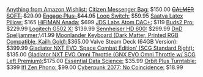 [Anything from Amazon Wishlist:](https://www.amazon.com/hz/wishlist/ls/1QUP5SL57X7DR?ref_=wl_share)
[Citizen Messenger Bag:](https://chromeindustries.com/products/citizen-messenger-bag) \$150.00
~~[CALMER SOFT:](  https://www.flareaudio.com/en-us/products/calmer-soft?variant=40155456667751) \$29.99~~
~~[Engage Plus:  ](https://us.loopearplugs.com/products/engage-plus?variant=43838787813609&quiz-kit-id=11601&quiz-kit-api-call-url=https://api.quizkitapp.com/api/v1/quizzes/yWREBMdA0/add-to-cart )\$44.95~~
[Loop Switch:](https://us.loopearplugs.com/products/switch?variant=45556674494697) \$59.95
[Saatva Latex Pillow:](https://www.saatva.com/bedding/the-saatva-pillow?coupon=ktznlumbzxwrfktr) \$165
[HiFiMAN Anada:]( https://www.headphones.com/collections/open-back/products/hifiman-ananda) \$699
[JDS Labs Atom DAC+:](https://jdslabs.com/product/atom-dac-plus/) \$119 
[Buds2 Pro:](https://www.bestbuy.com/site/samsung-galaxy-buds2-pro-true-wireless-earbud-headphones-bora-purple/6510541.p?skuId=6510541#anchor=productVariations) \$229.99 
[Logitech G502 X:](https://www.bestbuy.com/site/logitech-g502-x-lightspeed-wireless-gaming-mouse-with-hero-25k-sensor-black/6512120.p?skuId=6512120) \$139.99 
[Sennheiser HD 600:](https://www.amazon.com/dp/B00004SY4H/?psc=1) \$299.99
[DnD Spelljammer:](https://www.amazon.com/dp/0786968168/?psc=1 )\41.99
[Moonlander Keyboard (Dark Matter, Printed RGB Compatible, Kailh Gold):]( https://www.zsa.io/moonlander/buy )\$365.00 
Valve Steam Deck (64GB Version): \$399.99 
[Gladiator NXT EVO ‘Space Combat Edition’ (SCG Standard Right):](https://vkbcontrollers.com/?product=gladiator-evo-space-combat-edition) \$135.00 
[Gladiator NXT EVO Omni Throttle (GNX EVO Omni Throttle w/ SCG Left Premium):]( https://vkbcontrollers.com/?product=gladiator-evo-omni-throttle )\$175.00
[Essential Data Science:](https://www.amazon.com/Essential-Math-Data-Science-Fundamental/dp/1098102932/ref=zg_bs_13899_sccl_3/131-7746634-6821323?psc=1) \$35.99
[Orbit Plus Turntable:](https://uturnaudio.com/products/orbit-plus-turntable) \$399
[IfI Zen Phono: ](https://www.walmart.com/ip/iFi-Audio-ZEN-Air-Phono-External-Turntable-Phono-Preamplifier/1650287166?irgwc=1&sourceid=imp_12PXrFzRcxyPUE3w6208pQrzUkF1ReXnNSAVSY0&veh=aff&wmlspartner=imp_1943169&clickid=12PXrFzRcxyPUE3w6208pQrzUkF1ReXnNSAVSY0&sharedid=whathifi-us&affiliates_ad_id=568844&campaign_id=9383) \$99.00
[Cyberpunk 2077: No Coincidence:]( https://www.hachettebookgroup.com/titles/rafal-kosik/cyberpunk-2077-no-coincidence/9780759555952/?lens=orbit) \$18.99

